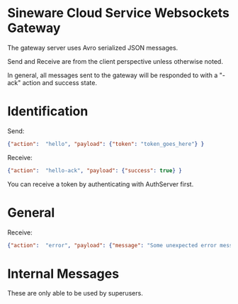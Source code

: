 # Sineware Cloud Service Websockets Gateway
The gateway server uses Avro serialized JSON messages.

Send and Receive are from the client perspective unless otherwise noted.

In general, all messages sent to the gateway will be responded to with a "-ack" 
action and success state. 

# Identification

Send:
```json
{"action":  "hello", "payload": {"token": "token_goes_here"} }
```
Receive:
```json
{"action":  "hello-ack", "payload": {"success": true} }
```

You can receive a token by authenticating with AuthServer first.

# General
Receive:
```json
{"action":  "error", "payload": {"message": "Some unexpected error message"} }
```

# Internal Messages
These are only able to be used by superusers.
